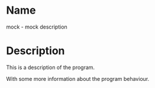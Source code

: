 # Name

mock - mock description

# Description

This is a description of the program.

With some more information about the program behaviour.
